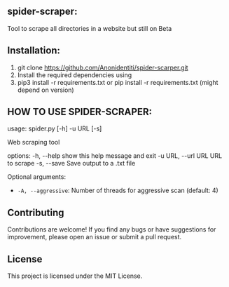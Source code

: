 ## spider-scraper:
 Tool to scrape all directories in a website but still on Beta
 
## Installation:
1. git clone https://github.com/Anonidentiti/spider-scarper.git
2. Install the required dependencies using 
3. pip3 install -r requirements.txt
   or 
   pip install -r requirements.txt
   (might depend on version)
   
## HOW TO USE SPIDER-SCRAPER:

 
usage: spider.py [-h] -u URL [-s]

Web scraping tool

options:
  -h, --help         show this help message and exit
  -u URL, --url URL  URL to scrape
  -s, --save         Save output to a .txt file
  
Optional arguments:
- `-A, --aggressive`: Number of threads for aggressive scan (default: 4)

## Contributing

Contributions are welcome! If you find any bugs or have suggestions for improvement, please open an issue or submit a pull request.

## License

This project is licensed under the MIT License.
